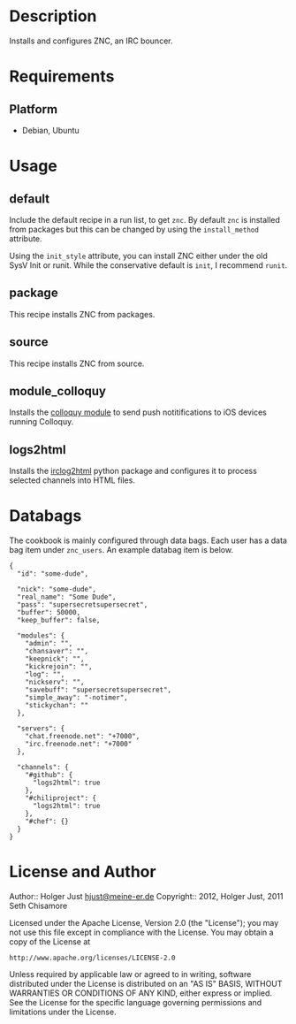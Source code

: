 # Description

Installs and configures ZNC, an IRC bouncer.

# Requirements


## Platform

* Debian, Ubuntu

# Usage

## default

Include the default recipe in a run list, to get `znc`.  By default `znc` is installed from packages but this can be changed by using the `install_method` attribute.

Using the `init_style` attribute, you can install ZNC either under the old SysV Init or runit. While the conservative default is `init`, I recommend `runit`.

## package

This recipe installs ZNC from packages.

## source

This recipe installs ZNC from source.

## module_colloquy

Installs the [colloquy module](http://wiki.znc.in/Colloquy) to send push notitifications to iOS devices running Colloquy.

## logs2html

Installs the [irclog2html](http://mg.pov.lt/irclog2html/) python package and configures it to process selected channels into HTML files.

# Databags

The cookbook is mainly configured through data bags. Each user has a data bag item under `znc_users`. An example databag item is below.

    {
      "id": "some-dude",

      "nick": "some-dude",
      "real_name": "Some Dude",
      "pass": "supersecretsupersecret",
      "buffer": 50000,
      "keep_buffer": false,

      "modules": {
        "admin": "",
        "chansaver": "",
        "keepnick": "",
        "kickrejoin": "",
        "log": "",
        "nickserv": "",
        "savebuff": "supersecretsupersecret",
        "simple_away": "-notimer",
        "stickychan": ""
      },

      "servers": {
        "chat.freenode.net": "+7000",
        "irc.freenode.net": "+7000"
      },

      "channels": {
        "#github": {
          "logs2html": true
        },
        "#chiliproject": {
          "logs2html": true
        },
        "#chef": {}
      }
    }


# License and Author

Author:: Holger Just <hjust@meine-er.de>
Copyright:: 2012, Holger Just, 2011 Seth Chisamore

Licensed under the Apache License, Version 2.0 (the "License");
you may not use this file except in compliance with the License.
You may obtain a copy of the License at

    http://www.apache.org/licenses/LICENSE-2.0

Unless required by applicable law or agreed to in writing, software
distributed under the License is distributed on an "AS IS" BASIS,
WITHOUT WARRANTIES OR CONDITIONS OF ANY KIND, either express or implied.
See the License for the specific language governing permissions and
limitations under the License.
